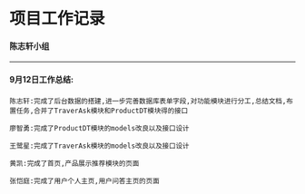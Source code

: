 # 项目工作记录
#### 陈志轩小组
---
#### 9月12日工作总结:
```
陈志轩:完成了后台数据的搭建,进一步完善数据库表单字段,对功能模块进行分工,总结文档,布置任务,合并了TraverAsk模块和ProductDT模块得的接口

廖智勇:完成了ProductDT模块的models改良以及接口设计

王鹭星:完成了TraverAsk模块的models改良以及接口设计

黄凯:完成了首页,产品展示推荐模块的页面

张恺庭:完成了用户个人主页,用户问答主页的页面

```